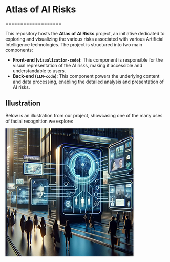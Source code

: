# Atlas of AI Risks
===================

This repository hosts the **Atlas of AI Risks** project, an initiative dedicated to exploring and visualizing the various risks associated with various Artificial Intelligence technologies. The project is structured into two main components:

*   **Front-end (`visualization-code`)**: This component is responsible for the visual representation of the AI risks, making it accessible and understandable to users.
*   **Back-end (`LLM-code`)**: This component powers the underlying content and data processing, enabling the detailed analysis and presentation of AI risks.

Illustration
------------

Below is an illustration from our project, showcasing one of the many uses of facial recognition we explore:

![AI Risks Illustration](https://raw.githubusercontent.com/sanja7s/Atlas_of_AI_Risks/main/visualization-code/assets/3.webp)




